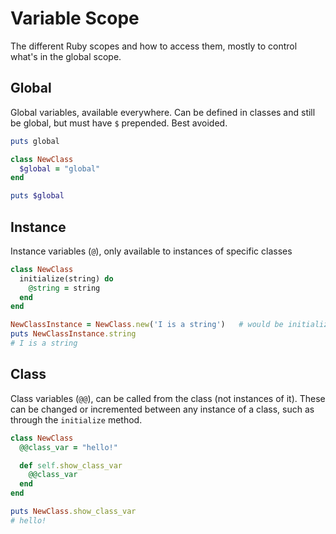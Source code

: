 # Variable Scope

The different Ruby scopes and how to access them, mostly to control what's in the global scope.

## Global

Global variables, available everywhere. Can be defined in classes and still be global, but must have `$` prepended. Best avoided.

```ruby
puts global

class NewClass
  $global = "global"
end

puts $global
```

## Instance

Instance variables (`@`), only available to instances of specific classes

```ruby
class NewClass
  initialize(string) do
    @string = string
  end
end

NewClassInstance = NewClass.new('I is a string')   # would be initialized as "@string" in the class
puts NewClassInstance.string
# I is a string
```

## Class

Class variables (`@@`), can be called from the class (not instances of it). These can be changed or incremented between any instance of a class, such as through the `initialize` method.

```ruby
class NewClass
  @@class_var = "hello!"

  def self.show_class_var
    @@class_var
  end
end

puts NewClass.show_class_var
# hello!
```
